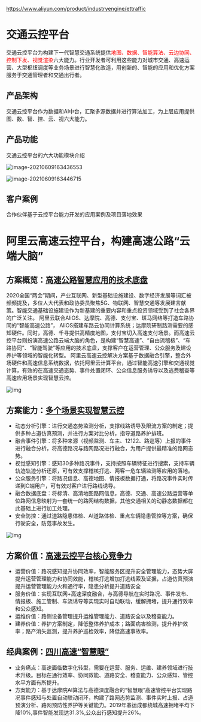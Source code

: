 https://www.aliyun.com/product/industryengine/ettraffic

# 交通云控平台

交通云控平台为构建下一代智慧交通系统提供<font color='red'>地图、数据、智能算法、云边协同、控制下发、视觉渲染</font>六大能力。行业开发者可利用这些能力对城市交通、高速运营、大型枢纽调度等业务场景进行智慧化改造，用创新的、智能的应用和优化方案服务于交通管理者和交通出行者。

## 产品架构

交通云控平台作为数据和AI中台，汇聚多源数据并进行算法加工，为上层应用提供图、数、智、控、云、视六大能力。

## 产品功能

交通云控平台的六大功能模块介绍

![image-20210609163436553](https://gitee.com/AiShiYuShiJiePingXing/img/raw/master/img/image-20210609163436553.png)

![image-20210609163446715](https://gitee.com/AiShiYuShiJiePingXing/img/raw/master/img/image-20210609163446715.png)

## 客户案例

合作伙伴基于云控平台能力开发的应用案例及项目落地效果

# 阿里云高速云控平台，构建高速公路“云端大脑”

## 方案概览：[高速公路智慧应用的技术底盘](https://link.zhihu.com/?target=https%3A//www.aliyun.com/solution/transportation/home%3Fspm%3D5176.12825654.h2v3icoap.645.7bf92c4aXUqk4u)

2020全国“两会”期间，产业互联网、新型基础设施建设、数字经济发展等词汇被频频提及，多位人大代表和政协委员聚焦5G、物联网、智慧交通等发展建言献策。智能交通基础设施建设作为新基建的重要内容和重点投资领域受到了社会各界的广泛关注。
阿里云联合AliOS、达摩院、高德、支付宝、斑马网络等打造车路协同的“智能高速公路”，  AliOS搭建车路云协同计算系统；达摩院研制路测需要的感知硬件。同时，高德、千寻提供高精度地图，支付宝切入高速支付场景。而高速云控平台则扮演高速公路云端大脑的角色，是构建“智慧高速”、“自由流稽核”、“车路协同”、“智能驾驶”等应用的技术底盘，支撑客户在运营管理、公众服务及建设养护等领域的智能化转型。
阿里云高速云控解决方案基于数据融合引擎，整合外场硬件和高速信息系统数据，依托阿里云计算平台，通过智能高速引擎和交通视觉计算，有效的在高速交通态势、事件处置闭环、公众信息服务诱导以及逃费稽查等高速应用场景实现智慧云控。





![img](https://pic1.zhimg.com/80/v2-d4463087df764828cc0ee62a7e5b595c_720w.jpg)



## 方案能力：[多个场景实现智慧云控](https://link.zhihu.com/?target=https%3A//www.aliyun.com/solution/transportation/home%3Fspm%3D5176.12825654.h2v3icoap.645.7bf92c4aXUqk4u)

- 动态分析引擎：进行交通态势监测分析，支撑线路诱导及限流方案的制定；提供多种占道仿真预测，并进行方案对比分析，指导道路养护排班。
- 融合事件引擎：将多种来源（视频监测、车主、12122、路巡等）上报的事件进行融合分析，将高德路况与路网路况进行融合，为用户提供最精准的路网态势。
- 视觉感知引擎：感知30多种路况事件，支持按照车辆特征进行搜索，支持车辆轨迹轨迹分析还原，可有效支撑稽核打逃、两客一危车辆监测等应用的落地。
- 公众服务引擎：将路况信息、高德地图、情报板数据打通，将路况事件实时传递到C端用户，可有效对客户进行路线诱导。
- 融合数据底盘：将标清、高清地图路网信息，高德、交通、高速公路运营等单位路网信息映射为一套统一的路网结构数据，其他交通相关的动静态数据都在此基础上进行加工处理。
- 安全防控：通过道路隐患体检、AI道路体检、重点车辆隐患管控等方案，确保行驶安全，防范事故发生。





![img](https://pic4.zhimg.com/80/v2-d70bd4b75163603d8cbbc5846fc5ea4f_720w.jpg)



## 方案价值：[高速云控平台核心竞争力](https://link.zhihu.com/?target=https%3A//www.aliyun.com/solution/transportation/home%3Fspm%3D5176.12825654.h2v3icoap.645.7bf92c4aXUqk4u)

- 运营价值：路况感知提升协同效率，智能服务区提升安全管理能力，态势大屏提升运营管理能力和协同效能，稽核打逃增加打逃线索及证据，占道仿真预演提升运营管理能力火和通行率，隐患分析提升道路安全
- 服务价值：实现互联网+高速深度融合，与高德导航在实时路况、事件发布、情报板、施工管制、车流诱导等实现实时自动联动，缓解拥堵，提升通行效率和公众感知。
- 运维价值：路侧设备管理提升运维管理能力、道路安全以及稽查能力。
- 建养价值：养护方案制定，降低整体养护成本；路面病害检测，提升养护效率；路产消失监测，提升养护巡检效率，降低高速事故率。

## 经典案例：[四川高速“智慧眼”](https://link.zhihu.com/?target=https%3A//www.aliyun.com/solution/transportation/home%3Fspm%3D5176.12825654.h2v3icoap.645.7bf92c4aXUqk4u)

- 业务痛点：高速面临数字化转型，需要在运营、服务、运维、建养领域进行技术升级。目标在通行效率、协同效能、道路安全、稽查能力、公众感知、管控水平方面有所提升。
- 方案能力：基于达摩院AI算法与高德深度融合的“智慧眼”高速管控平台实现路况事件感知与处置自动联动闭环，构建了路网态势监测、事件实时上报、占道预演分析、路网预防性养护等关键能力。2019年春运成都绕城高速拥堵平均下降10%,事件智能发现达31.3%,公众出行感知提升26%。